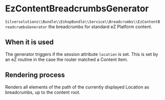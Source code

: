# EzContentBreadcrumbsGenerator

`Silversolutions\\Bundle\\EshopBundle\\Service\\Breadcrumbs\\EzContentBreadcrumbsGenerator`
the breadcrumbs for standard eZ Platform content.  

## When it is used

The generator triggers if the session attribute `location` is set. This is set by an eZ routine in the case the router matched a Content item.

## Rendering process

Renders all elements of the path of the currently displayed Location as breadcrumbs, up to the content root.
